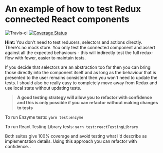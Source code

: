 # An example of how to test Redux connected React components

![Travis-ci](https://travis-ci.org/rbrtsmith/react-tdd.svg?branch=master) [![Coverage Status](https://coveralls.io/repos/github/rbrtsmith/react-tdd/badge.svg?branch=master)](https://coveralls.io/github/rbrtsmith/react-tdd?branch=master)

**Hint:**  You don't need to test reducers, selectors and actions directly.  There's no mock store.  You only test the connected component and assert against all the expected behaviours - this will indirectly test the full redux-flow with fewer, easier to maintain tests.

If you decide that selectors are an abstraction too far then you can bring those directly into the component itself and as long as the behaviour that is presented to the user remains consistent then you won't need to update the tests.
I should also be really easy to completely move away from Redux and use local state without updating tests.

>**A good testing strategy will allow you to refactor with confidence and this is only possible if you can refactor without making changes to tests**

To run Enzyme tests:
`yarn test:enzyme`

To run React Testing Library tests:
`yarn test:reactTestingLibrary`

Both suites give 100% coverage and avoid testing what I'd describe as implementation details.  Using this approach you can refactor with confidence.
.
